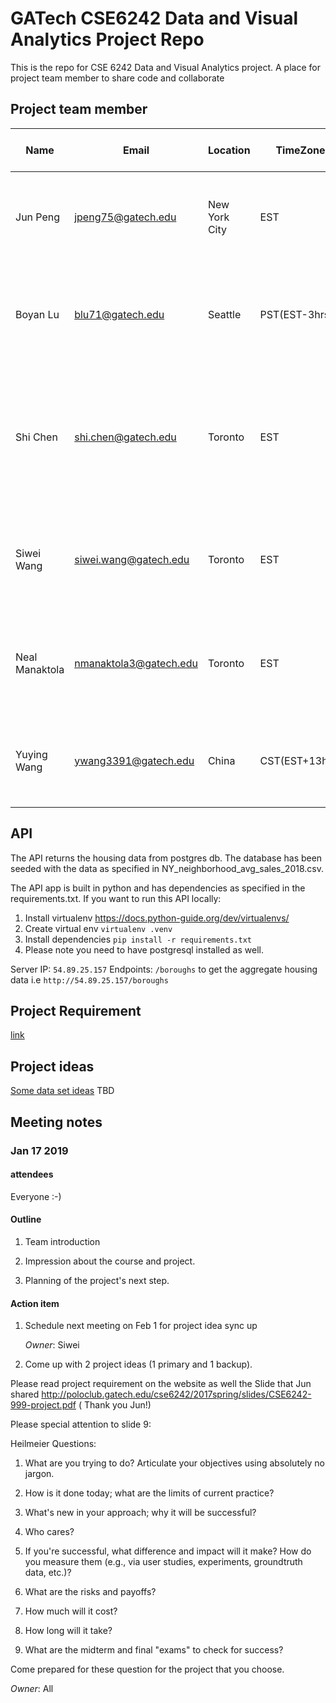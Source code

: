 # GATech CSE6242 Data and Visual Analytics Project Repo

This is the repo for CSE 6242 Data and Visual Analytics project. A place for project team member to share code and collaborate


## Project team member
| Name | Email | Location | TimeZone |Available Time (EST)|
|----|----|---|---|---|
| Jun Peng | jpeng75@gatech.edu | New York City|EST| Weekday 9p.m. - 11:30 p.m. Weekend 9 a.m - 1 p.m |
| Boyan Lu | blu71@gatech.edu |Seattle|PST(EST-3hrs)|Weekday 10p.m. - 2 a.m. Sat 6 p.m. - 2 a.m. Sunday 1 p.m. - 2 a.m.|
| Shi Chen| shi.chen@gatech.edu |Toronto|EST|Weekday 9p.m. - 12 a.m. Sat 1 p.m. - 4 p.m.,9p.m. - 12 a.m. Sunday 8 a.m. - 12 p.m.,9p.m. - 12 a.m.|
| Siwei Wang| siwei.wang@gatech.edu |Toronto|EST|Weekday 9p.m. - 12 a.m. Sat 1 p.m. - 12 a.m. Sunday 10 a.m. - 11 p.m.|
| Neal Manaktola| nmanaktola3@gatech.edu |Toronto|EST|Weekday 7p.m. - 10 p.m. Sat 1 p.m. - 10 p.m. Sunday 1 p.m. - 10 p.m.|
| Yuying Wang| ywang3391@gatech.edu  |China|CST(EST+13hrs)|Weekday and weekends 9a.m. - 11a.m; 9p.m. - 12a.m|

## API

The API returns the housing data from postgres db. The database has been seeded with the data as specified in NY_neighborhood_avg_sales_2018.csv.

The API app is built in python and has dependencies as specified in the requirements.txt.
If you want to run this API locally:

1. Install virtualenv https://docs.python-guide.org/dev/virtualenvs/
2. Create virtual env `virtualenv .venv`
3. Install dependencies `pip install -r requirements.txt`
4. Please note you need to have postgresql installed as well.

Server IP: `54.89.25.157`
Endpoints: `/boroughs` to get the aggregate housing data i.e `http://54.89.25.157/boroughs`


## Project Requirement
[link](https://docs.google.com/document/d/e/2PACX-1vTc_2yqk8QfK-SkdDPxJVJcM31kogiVFsZKOuJ2qHHnRn5aaA4r74u-gErMTsE8jGVoYeVB83MtjFTN/pub)


## Project ideas
[Some data set ideas](https://poloclub.github.io/cse6242-2019spring-online/#datasets)
TBD

## Meeting notes

### Jan 17 2019

#### attendees

Everyone :-)

#### Outline

1. Team introduction

1. Impression about the course and project.

1. Planning of the project's next step.

#### Action item

1. Schedule next meeting on Feb 1 for project idea sync up 

    *Owner*: Siwei

2. Come up with 2 project ideas (1 primary and 1 backup).  

Please read project requirement on the website as well the Slide that Jun shared http://poloclub.gatech.edu/cse6242/2017spring/slides/CSE6242-999-project.pdf ( Thank you Jun!)

Please special attention to slide 9:

Heilmeier Questions:

1. What are you trying to do? Articulate your objectives using absolutely no jargon.

2. How is it done today; what are the limits of current practice?

3. What's new in your approach; why it will be successful?

4. Who cares?

5. If you're successful, what difference and impact will it make? How do you measure them (e.g., via user studies, experiments, groundtruth data, etc.)?

6. What are the risks and payoffs?

7. How much will it cost?

8. How long will it take?

9. What are the midterm and final "exams" to check for success?

Come prepared for these question for the project that you choose.

*Owner*: All